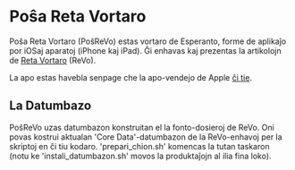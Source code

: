 # Poŝa Reta Vortaro
Poŝa Reta Vortaro (PoŝReVo) estas vortaro de Esperanto, forme de aplikaĵo por iOSaj aparatoj (iPhone kaj iPad). Ĝi enhavas kaj prezentas la artikolojn de [Reta Vortaro](http://www.reta-vortaro.de) (ReVo).

La apo estas havebla senpage che la apo-vendejo de Apple [ĉi tie](https://apps.apple.com/us/app/po%C5%9Da-reta-vortaro/id1093321928).

## La Datumbazo

PoŝReVo uzas datumbazon konstruitan el la fonto-dosieroj de ReVo. Oni povas kostrui aktualan 'Core Data'-datumbazon de la ReVo-enhavoj per la skriptoj en ĉi tiu kodaro. 'prepari_chion.sh' komencas la tutan taskaron (notu ke 'instali_datumbazon.sh' movos la produktaĵojn al ilia fina loko).
